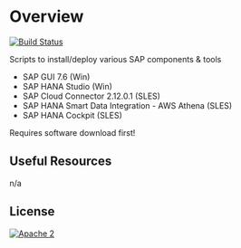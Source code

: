 # Overview

[![Build Status](https://travis-ci.org/frumania/aws-sap-scripts.svg?branch=master)](https://travis-ci.org/frumania/aws-sap-scripts)

Scripts to install/deploy various SAP components & tools
- SAP GUI 7.6 (Win)
- SAP HANA Studio (Win)
- SAP Cloud Connector 2.12.0.1 (SLES)
- SAP HANA Smart Data Integration - AWS Athena (SLES)
- SAP HANA Cockpit (SLES)

Requires software download first!

## Useful Resources

n/a

## License

[![Apache 2](https://img.shields.io/badge/license-Apache%202-blue.svg)](./LICENSE.txt)